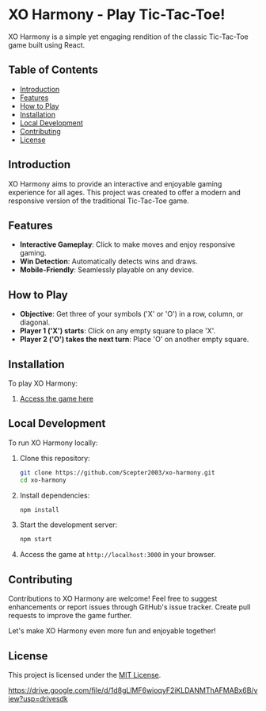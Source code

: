 # XO Harmony - Play Tic-Tac-Toe!
XO Harmony is a simple yet engaging rendition of the classic Tic-Tac-Toe game built using React.

## Table of Contents
- [Introduction](#introduction)
- [Features](#features)
- [How to Play](#how-to-play)
- [Installation](#installation)
- [Local Development](#local-development)
- [Contributing](#contributing)
- [License](#license)

## Introduction
XO Harmony aims to provide an interactive and enjoyable gaming experience for all ages. This project was created to offer a modern and responsive version of the traditional Tic-Tac-Toe game.

## Features
- **Interactive Gameplay**: Click to make moves and enjoy responsive gaming.
- **Win Detection**: Automatically detects wins and draws.
- **Mobile-Friendly**: Seamlessly playable on any device.

## How to Play
- **Objective**: Get three of your symbols ('X' or 'O') in a row, column, or diagonal.
- **Player 1 ('X') starts**: Click on any empty square to place 'X'.
- **Player 2 ('O') takes the next turn**: Place 'O' on another empty square.

## Installation
To play XO Harmony:
1. [Access the game here](https://scepter2003.github.io/XO-Harmony/)

## Local Development
To run XO Harmony locally:
1. Clone this repository:
    ```bash
    git clone https://github.com/Scepter2003/xo-harmony.git
    cd xo-harmony
    ```

2. Install dependencies:
    ```bash
    npm install
    ```

3. Start the development server:
    ```bash
    npm start
    ```

4. Access the game at `http://localhost:3000` in your browser.

## Contributing

Contributions to XO Harmony are welcome! Feel free to suggest enhancements or report issues through GitHub's issue tracker. Create pull requests to improve the game further.

Let's make XO Harmony even more fun and enjoyable together!

## License

This project is licensed under the [MIT License](LICENSE).


https://drive.google.com/file/d/1d8gLlMF6wioqyF2iKLDANMThAFMABx6B/view?usp=drivesdk